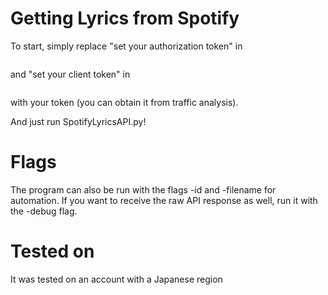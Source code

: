 # Getting Lyrics from Spotify
To start, simply replace "set your authorization token" in 
 ```authorization': 'set your authorization token
 ```
and "set your client token" in 
 ```client-token': 'set your client token
 ```
 with your token (you can obtain it from traffic analysis).

And just run SpotifyLyricsAPI.py!

# Flags
The program can also be run with the flags -id and -filename for automation. 
If you want to receive the raw API response as well, run it with the -debug flag. 

# Tested on
It was tested on an account with a Japanese region
